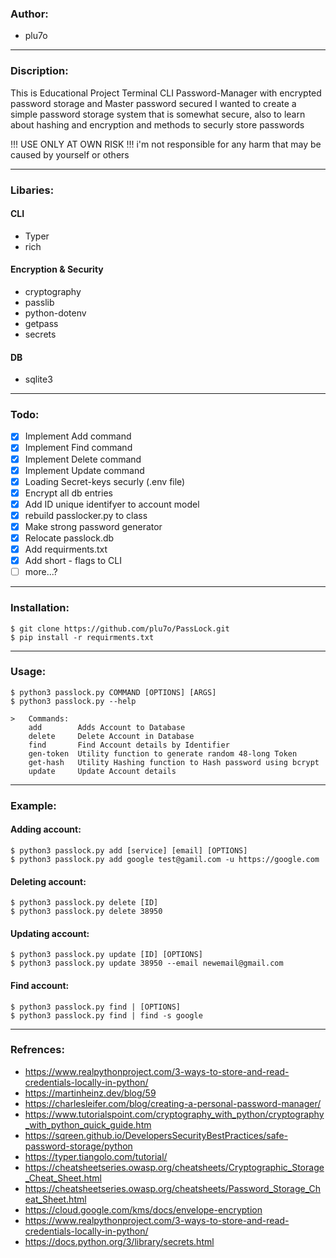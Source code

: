 ### Author:
* plu7o

---
### Discription: 


This is Educational Project
Terminal CLI Password-Manager with encrypted password storage and Master password secured 
I wanted to create a simple password storage system that is somewhat secure, also to learn about hashing and encryption and methods to securly store passwords

!!! USE ONLY AT OWN RISK !!!
i'm not responsible for any harm that may be caused by yourself or others

---
### Libaries:
#### CLI
* Typer
* rich
#### Encryption & Security
* cryptography
* passlib
* python-dotenv
* getpass
* secrets
#### DB
* sqlite3

---
### Todo:
- [x] Implement Add command
- [x] Implement Find command
- [x] Implement Delete command
- [x] Implement Update command
- [x] Loading Secret-keys securly (.env file)
- [x] Encrypt all db entries
- [x] Add ID unique identifyer to account model
- [x] rebuild passlocker.py to class
- [x] Make strong password generator
- [x] Relocate passlock.db
- [x] Add requirments.txt
- [x] Add short - flags to CLI
- [ ] more...?

---
### Installation:
    $ git clone https://github.com/plu7o/PassLock.git
    $ pip install -r requirments.txt

---
### Usage:
    $ python3 passlock.py COMMAND [OPTIONS] [ARGS]
    $ python3 passlock.py --help
    	
    >	Commands:
    	add        Adds Account to Database
    	delete     Delete Account in Database
    	find       Find Account details by Identifier
    	gen-token  Utility function to generate random 48-long Token
    	get-hash   Utility Hashing function to Hash password using bcrypt
    	update     Update Account details
---
### Example:
#### Adding account: 
    $ python3 passlock.py add [service] [email] [OPTIONS]
    $ python3 passlock.py add google test@gamil.com -u https://google.com

#### Deleting account:
    $ python3 passlock.py delete [ID]
    $ python3 passlock.py delete 38950

#### Updating account:
    $ python3 passlock.py update [ID] [OPTIONS]
    $ python3 passlock.py update 38950 --email newemail@gmail.com

#### Find account:
    $ python3 passlock.py find | [OPTIONS]
    $ python3 passlock.py find | find -s google

---
### Refrences:
* https://www.realpythonproject.com/3-ways-to-store-and-read-credentials-locally-in-python/
* https://martinheinz.dev/blog/59
* https://charlesleifer.com/blog/creating-a-personal-password-manager/
* https://www.tutorialspoint.com/cryptography_with_python/cryptography_with_python_quick_guide.htm
* https://sqreen.github.io/DevelopersSecurityBestPractices/safe-password-storage/python
* https://typer.tiangolo.com/tutorial/
* https://cheatsheetseries.owasp.org/cheatsheets/Cryptographic_Storage_Cheat_Sheet.html
* https://cheatsheetseries.owasp.org/cheatsheets/Password_Storage_Cheat_Sheet.html
* https://cloud.google.com/kms/docs/envelope-encryption
* https://www.realpythonproject.com/3-ways-to-store-and-read-credentials-locally-in-python/
* https://docs.python.org/3/library/secrets.html
